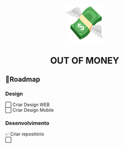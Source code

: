 <div align="center"> 
 
![](https://raw.githubusercontent.com/guidani/out-of-money/main/public/money-with-wings.png)

# OUT OF MONEY

</div>

## 🎯Roadmap

### Design
⬜ Criar Design WEB \
⬜ Criar Design Mobile 

### Desenvolvimento
✅ Criar repositório \
⬜ 
